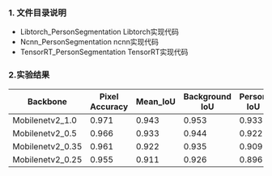 ### 1. 文件目录说明
- Libtorch_PersonSegmentation Libtorch实现代码
- Ncnn_PersonSegmentation     ncnn实现代码
- TensorRT_PersonSegmentation TensorRT实现代码

### 2.实验结果
|Backbone|Pixel Accuracy|Mean_IoU|Background IoU |Person IoU|
|---|---|---|---|---|
|Mobilenetv2_1.0|0.971|0.943|0.953|0.933|
|Mobilenetv2_0.5|0.966|0.933|0.944|0.922|
|Mobilenetv2_0.35|0.961|0.922|0.935|0.909|
|Mobilenetv2_0.25|0.955|0.911|0.926|0.896|